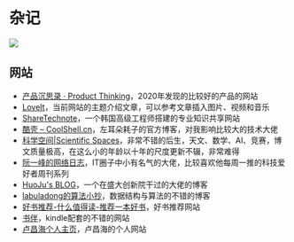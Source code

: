 # 杂记


![](https://pic.imgdb.cn/item/608ad1d1d1a9ae528f74229d.png)

## 网站

- [产品沉思录 · Product Thinking](https://pmthinking.com/)，2020年发现的比较好的产品的网站
- [LoveIt](https://hugoloveit.com/zh-cn/)，当前网站的主题介绍文章，可以参考文章插入图片、视频和音乐
- [ShareTechnote](http://www.sharetechnote.com/)，一个韩国高级工程师搭建的专业知识共享网站
- [酷壳 – CoolShell.cn](https://coolshell.cn/)，左耳朵耗子的官方博客，对我影响比较大的技术大佬
- [科学空间|Scientific Spaces](https://spaces.ac.cn/)，非常不错的后生，天文、数学、AI、竞赛，博文质量极高，在这么小的年龄以十年的尺度更新不辍，非常难得
- [阮一峰的网络日志](https://www.ruanyifeng.com/blog/)，IT圈子中小有名气的大佬，比较喜欢他每周一推的科技爱好者周刊系列
- [HuoJu's BLOG](https://jhuo.ca/)，一个在盛大创新院干过的大佬的博客
- [labuladong的算法小抄](https://labuladong.gitbook.io/algo/)，数据结构与算法的不错的博客
- [好书推荐-什么值得读-推荐一本好书](https://www.shenmezhidedu.com/)，好书推荐网站
- [书伴](https://bookfere.com/)，kindle配套的不错的网站
- [卢昌海个人主页](https://www.changhai.org/index.php)，卢昌海的个人网站


